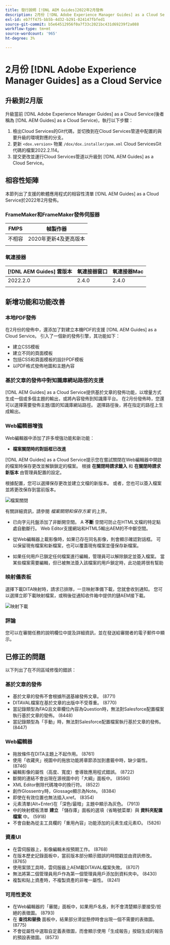 ```yaml
---
title: 發行說明 [!DNL AEM Guides]2022年2月發佈
description: 2月份 [!DNL Adobe Experience Manager Guides] as a Cloud Service
exl-id: eb7ff475-bb5b-4d32-b291-024147fbfed1
source-git-commit: b5e64512956f0a7f33c2021bc431d69239f2a088
workflow-type: tm+mt
source-wordcount: '965'
ht-degree: 3%

---
```


# 2月份 [!DNL Adobe Experience Manager Guides] as a Cloud Service

## 升級到2月版

升級當前 [!DNL Adobe Experience Manager Guides] as a Cloud Service(後者稱為 [!DNL AEM Guides] as a Cloud Service)，執行以下步驟：
1. 檢出Cloud Services的Git代碼，並切換到在Cloud Services管道中配置的與要升級的環境對應的分支。
2. 更新 `<dox.version>` 物業 `/dox/dox.installer/pom.xml` Cloud ServicesGit代碼的檔案2022.2.114。
3. 提交更改並運行Cloud Services管道以升級到 [!DNL AEM Guides] as a Cloud Service。

## 相容性矩陣

本節列出了支援的軟體應用程式的相容性清單 [!DNL AEM Guides] as a Cloud Service於2022年2月發佈。

### FrameMaker和FrameMaker發佈伺服器

| FMPS | 幀製作器 |
| --- | --- |
| 不相容 | 2020年更新4及更高版本 |
|  |  |


### 氧連接器

| [!DNL AEM Guides] 雲版本 | 氧連接器窗口 | 氧連接器Mac |
| --- | --- | --- |
| 2022.2.0 | 2.4.0 | 2.4.0 |
|  |  |  |


## 新增功能和功能改善

### 本地PDF發佈

在2月份的發佈中，還添加了對建立本機PDF的支援 [!DNL AEM Guides] as a Cloud Service。 引入了一個新的發佈引擎，其功能如下：
* 建立CSS模板
* 建立不同的頁面模板
* 包括CSS和頁面模板的設計PDF模板
* 以PDF格式發佈地圖和主題內容

### 基於文章的發佈中對知識庫網站路徑的支援

[!DNL AEM Guides] as a Cloud Service提供基於文章的發佈功能，以增量方式生成一個或多個主題的輸出，或將內容發佈到知識庫平台。 在2月份發佈時，您還可以選擇需要發佈主題/圖的知識庫網站路徑。 選擇路徑後，將在指定的路徑上生成輸出。

### Web編輯器增強

Web編輯器中添加了許多增強功能和新功能：

* **檔案關閉時的對話框已改進**

[!DNL AEM Guides] as a Cloud Service提示您在嘗試關閉在Web編輯器中開啟的檔案時保存更改並解鎖鎖定的檔案。 根據 **在關閉時請求籤入** 和 **在關閉時請求新版本** 由管理員配置的設定。

根據配置，您可以選擇保存更改並建立文檔的新版本。 或者，您也可以簽入檔案並將更改保存到當前版本。

![檔案關閉](assets/file-close-save-changes-unlock.png)

有關詳細資訊，請參閱 *檔案關閉和保存方案* 的上界。

* 已向字元托盤添加了非斷開空間。  A **不斷** 空間可防止在HTML文檔的特定點處自動斷行。 Web Editor支援網站和HTML5輸出AEM的不中斷空間。

* 從Web編輯器上載影像時，如果已存在同名影像，則會顯示確認對話框。 可以保留現有檔案和新檔案，也可以覆蓋現有檔案並僅保存新檔案。

* 如果任何用戶已鎖定任何檔案進行編輯，管理員可以解除鎖定並簽入檔案。 當某些檔案需要編輯，但已被無法簽入該檔案的用戶鎖定時，此功能將很有幫助

### 映射儀表板

選擇下載DITA映射時，請求已排隊，一旦映射準備下載，您就會收到通知。 您可以選擇立即下載映射檔案，或稍後從通知收件箱中提供的鏈AEM接下載。

![映射下載](assets/download-map-prompt.png)

### 評論

您可以在審閱任務的說明欄位中提及詳細資訊，並在發送給審閱者的電子郵件中顯示。

## 已修正的問題

以下列出了在不同區域修復的錯誤：

### 基於文章的發佈

* 基於文章的發佈不會根據所選基線發佈文章。 (8771)
* DITAVAL檔案在基於文章的出版中不受尊重。 (8770)
* 當記錄類型為FAQ且文章欄位內容為Question時，無法對Salesforce配置檔案執行基於文章的發佈。 (8448)
* 當記錄類型為「手動」時，無法對Salesforce配置檔案執行基於文章的發佈。 (8447)

### Web編輯器

* 拖放條件在DITA主題上不起作用。 (8761)
* 使用「收藏夾」視圖中的拖放功能將章節添加到書籤中時，缺少屬性。 (8746)
* 編輯影像的屬性（高度、寬度）會導致應用程式錯誤。 (8722)
* 斷開的連結不會出現在源視圖中的「大綱」面板中。 (8590)
* XML Editor刪除代碼塊中的換行符。 (8522)
* 創作Glossentry時，Glossage顯示為Note。 (8384)
* 即使在有效位置也無法插入xref。 (8354)
* 元素清單(Alt+Enter)在「深色/最暗」主題中顯示為灰色。 (7913)
* 中的映射模板清單 **建立** 「儲存庫」面板的選項（省略號菜單）與 **資料夾配置檔案** 中。 (5918)
* 不會自動為從主工具欄的「重用內容」功能添加的元素生成元素ID。 (5826)

### 資產UI

* 在雲伺服器上，影像編輯未按預期工作。 (8768)
* 在版本歷史記錄面板中，當前版本部分顯示錯誤的時間戳並由資訊修改。 (8765)
* 使用案頭工具時，雲伺服器上AEM載DITAVAL檔案失敗。 (8707)
* 無法將第二個管理員用戶作為第一個管理員用戶添加到資料夾中。 (8430)
* 複製和貼上資產時，不複製資產的非唯一屬性。 (8241)

### 可用性更改

* 在Web編輯器的「審閱」面板中，如果用戶名長，則不會清楚顯示要接受/拒絕的表徵圖。 (8793)
* 在 **查找和替換** 面板中，結果部分滑鼠懸停時會出現一個不需要的表徵圖。 (8775)
* 不會從屬性中選取自定義表徵圖，而會顯示使用「生成報告」按鈕生成的報告的預設表徵圖。 (8573)
